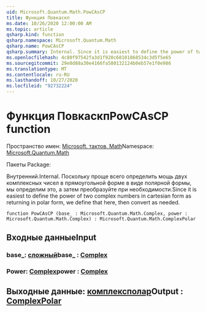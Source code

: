 ```yaml
---
uid: Microsoft.Quantum.Math.PowCAsCP
title: Функция Повкаскп
ms.date: 10/26/2020 12:00:00 AM
ms.topic: article
qsharp.kind: function
qsharp.namespace: Microsoft.Quantum.Math
qsharp.name: PowCAsCP
qsharp.summary: Internal. Since it is easiest to define the power of two complex numbers in cartesian form as returning in polar form, we define that here, then convert as needed.
ms.openlocfilehash: 4c80f97542fa3d1f920c68101868534c3d5f5e65
ms.sourcegitcommit: 29e0d88a30e4166fa580132124b0eb57e1f0e986
ms.translationtype: MT
ms.contentlocale: ru-RU
ms.lasthandoff: 10/27/2020
ms.locfileid: "92732224"
---
```

# <a name="powcascp-function"></a><span data-ttu-id="6f970-102">Функция Повкаскп</span><span class="sxs-lookup"><span data-stu-id="6f970-102">PowCAsCP function</span></span>

<span data-ttu-id="6f970-103">Пространство имен: [Microsoft. тактов. Math](xref:Microsoft.Quantum.Math)</span><span class="sxs-lookup"><span data-stu-id="6f970-103">Namespace: [Microsoft.Quantum.Math](xref:Microsoft.Quantum.Math)</span></span>

<span data-ttu-id="6f970-104">Пакеты [](https://nuget.org/packages/)</span><span class="sxs-lookup"><span data-stu-id="6f970-104">Package: [](https://nuget.org/packages/)</span></span>


<span data-ttu-id="6f970-105">Внутренний.</span><span class="sxs-lookup"><span data-stu-id="6f970-105">Internal.</span></span> <span data-ttu-id="6f970-106">Поскольку проще всего определить мощь двух комплексных чисел в прямоугольной форме в виде полярной формы, мы определим это, а затем преобразуйте при необходимости.</span><span class="sxs-lookup"><span data-stu-id="6f970-106">Since it is easiest to define the power of two complex numbers in cartesian form as returning in polar form, we define that here, then convert as needed.</span></span>

```qsharp
function PowCAsCP (base_ : Microsoft.Quantum.Math.Complex, power : Microsoft.Quantum.Math.Complex) : Microsoft.Quantum.Math.ComplexPolar
```


## <a name="input"></a><span data-ttu-id="6f970-107">Входные данные</span><span class="sxs-lookup"><span data-stu-id="6f970-107">Input</span></span>

### <a name="base_--complex"></a><span data-ttu-id="6f970-108">base_: [сложный](xref:Microsoft.Quantum.Math.Complex)</span><span class="sxs-lookup"><span data-stu-id="6f970-108">base_ : [Complex](xref:Microsoft.Quantum.Math.Complex)</span></span>




### <a name="power--complex"></a><span data-ttu-id="6f970-109">Power: [Complex](xref:Microsoft.Quantum.Math.Complex)</span><span class="sxs-lookup"><span data-stu-id="6f970-109">power : [Complex](xref:Microsoft.Quantum.Math.Complex)</span></span>





## <a name="output--complexpolar"></a><span data-ttu-id="6f970-110">Выходные данные: [комплексполар](xref:Microsoft.Quantum.Math.ComplexPolar)</span><span class="sxs-lookup"><span data-stu-id="6f970-110">Output : [ComplexPolar](xref:Microsoft.Quantum.Math.ComplexPolar)</span></span>

